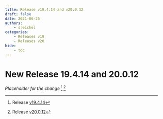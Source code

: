 ```yaml
---
title: Release v19.4.14 and v20.0.12
draft: false
date: 2021-06-25
authors:
    - sreichel
categories:
    - Releases v19
    - Releases v20
hide:
    - toc
---
```


# New Release 19.4.14 and 20.0.12

_Placeholder for the change_ [^1] [^2]

<!-- more -->

[^1]: Release [v19.4.14](https://github.com/OpenMage/magento-lts/releases/tag/v19.4.14)
[^2]: Release [v20.0.12](https://github.com/OpenMage/magento-lts/releases/tag/v20.0.12)
